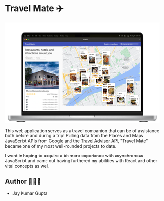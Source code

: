 # Travel Mate ✈️

![Travel advisor website by Jay Kumar Gupta](src/images/travel-mate-screenshot.png "Travel advisor website built with React")

This web application serves as a travel companion that can be of assistance both before and during a trip! Pulling data from the Places and Maps JavaScript APIs from Google and the [Travel Advisor API](https://rapidapi.com/apidojo/api/travel-advisor/), "Travel Mate" became one of my most well-rounded projects to date.

I went in hoping to acquire a bit more experience with asynchronous JavaScript and came out having furthered my abilities with React and other vital concepts as well.


## Author 👨🏻‍💻

- Jay Kumar Gupta
